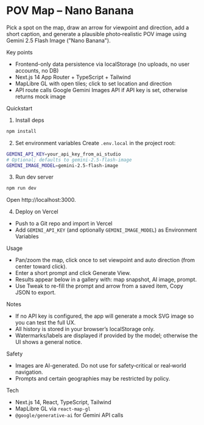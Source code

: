 POV Map – Nano Banana
======================

Pick a spot on the map, draw an arrow for viewpoint and direction, add a short caption, and generate a plausible photo‑realistic POV image using Gemini 2.5 Flash Image ("Nano Banana").

Key points
- Frontend-only data persistence via localStorage (no uploads, no user accounts, no DB)
- Next.js 14 App Router + TypeScript + Tailwind
- MapLibre GL with open tiles; click to set location and direction
- API route calls Google Gemini Images API if API key is set, otherwise returns mock image

Quickstart
1) Install deps
```bash
npm install
```

2) Set environment variables
Create `.env.local` in the project root:
```bash
GEMINI_API_KEY=your_api_key_from_ai_studio
# Optional; defaults to gemini-2.5-flash-image
GEMINI_IMAGE_MODEL=gemini-2.5-flash-image
```

3) Run dev server
```bash
npm run dev
```
Open http://localhost:3000.

4) Deploy on Vercel
- Push to a Git repo and import in Vercel
- Add `GEMINI_API_KEY` (and optionally `GEMINI_IMAGE_MODEL`) as Environment Variables

Usage
- Pan/zoom the map, click once to set viewpoint and auto direction (from center toward click).
- Enter a short prompt and click Generate View.
- Results appear below in a gallery with: map snapshot, AI image, prompt.
- Use Tweak to re-fill the prompt and arrow from a saved item, Copy JSON to export.

Notes
- If no API key is configured, the app will generate a mock SVG image so you can test the full UX.
- All history is stored in your browser’s localStorage only.
- Watermarks/labels are displayed if provided by the model; otherwise the UI shows a general notice.

Safety
- Images are AI-generated. Do not use for safety‑critical or real‑world navigation.
- Prompts and certain geographies may be restricted by policy.

Tech
- Next.js 14, React, TypeScript, Tailwind
- MapLibre GL via `react-map-gl`
- `@google/generative-ai` for Gemini API calls
